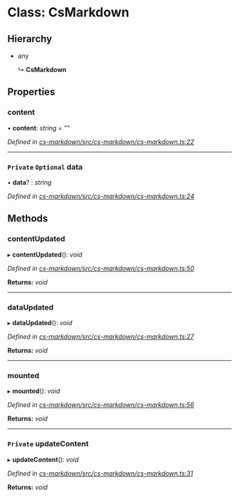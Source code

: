 # Class: CsMarkdown

## Hierarchy

* any

  ↳ **CsMarkdown**

## Properties

###  content

• **content**: *string* = ""

*Defined in [cs-markdown/src/cs-markdown/cs-markdown.ts:22](https://github.com/TNOCS/csnext/blob/38d1409e/packages/cs-markdown/src/cs-markdown/cs-markdown.ts#L22)*

___

### `Private` `Optional` data

• **data**? : *string*

*Defined in [cs-markdown/src/cs-markdown/cs-markdown.ts:24](https://github.com/TNOCS/csnext/blob/38d1409e/packages/cs-markdown/src/cs-markdown/cs-markdown.ts#L24)*

## Methods

###  contentUpdated

▸ **contentUpdated**(): *void*

*Defined in [cs-markdown/src/cs-markdown/cs-markdown.ts:50](https://github.com/TNOCS/csnext/blob/38d1409e/packages/cs-markdown/src/cs-markdown/cs-markdown.ts#L50)*

**Returns:** *void*

___

###  dataUpdated

▸ **dataUpdated**(): *void*

*Defined in [cs-markdown/src/cs-markdown/cs-markdown.ts:27](https://github.com/TNOCS/csnext/blob/38d1409e/packages/cs-markdown/src/cs-markdown/cs-markdown.ts#L27)*

**Returns:** *void*

___

###  mounted

▸ **mounted**(): *void*

*Defined in [cs-markdown/src/cs-markdown/cs-markdown.ts:56](https://github.com/TNOCS/csnext/blob/38d1409e/packages/cs-markdown/src/cs-markdown/cs-markdown.ts#L56)*

**Returns:** *void*

___

### `Private` updateContent

▸ **updateContent**(): *void*

*Defined in [cs-markdown/src/cs-markdown/cs-markdown.ts:31](https://github.com/TNOCS/csnext/blob/38d1409e/packages/cs-markdown/src/cs-markdown/cs-markdown.ts#L31)*

**Returns:** *void*
